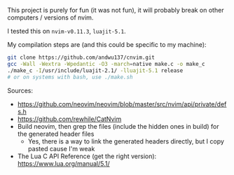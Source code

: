 This project is purely for fun (it was not fun), it will probably break on other computers / versions of nvim.

I tested this on `nvim-v0.11.3`, `luajit-5.1`.

My compilation steps are (and this could be specific to my machine):
```bash
git clone https://github.com/andwu137/cnvim.git
gcc -Wall -Wextra -Wpedantic -O3 -march=native make.c -o make_c
./make_c -I/usr/include/luajit-2.1/ -lluajit-5.1 release
# or on systems with bash, use ./make.sh
```

Sources:
- https://github.com/neovim/neovim/blob/master/src/nvim/api/private/defs.h
- https://github.com/rewhile/CatNvim
- Build neovim, then grep the files (include the hidden ones in build) for the generated header files
    - Yes, there is a way to link the generated headers directly, but I copy pasted cause I'm weak
- The Lua C API Reference (get the right version): https://www.lua.org/manual/5.1/
